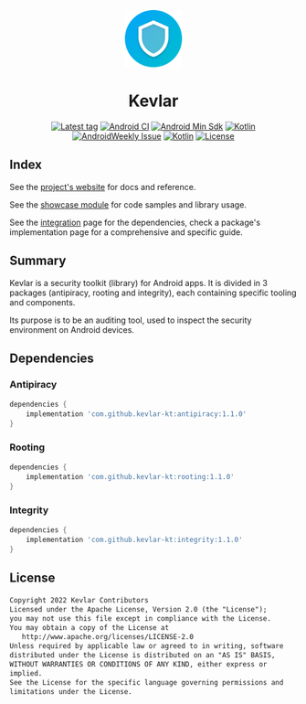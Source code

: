 <p align="center">
  <a href="https://github.com/kevlar-kt/kevlar"><img width="100" src="https://github.com/kevlar-kt/kevlar/raw/master/art/kevlar-kt/web/icon-512.png"></a>
</p>

<h1 align="center">Kevlar</h1>

<p align="center">
  <a href="https://github.com/kevlar-kt/kevlar/releases"><img src="https://img.shields.io/github/v/tag/kevlar-kt/kevlar" alt="Latest tag" /></a>
  <a href="https://github.com/kevlar-kt/kevlar/actions?query=workflow%3A%22Build%22"><img src="https://github.com/kevlar-kt/kevlar/actions/workflows/push-debug-build.yaml/badge.svg" alt="Android CI" /></a>
  <a href="https://source.android.com/setup/start/build-numbers"><img src="https://img.shields.io/badge/minSdk-19-00E676.svg" alt="Android Min Sdk"></a>
  <a href="https://kotlinlang.org/docs/releases.html"><img src="https://img.shields.io/badge/kotlin-1.9-orange.svg" alt="Kotlin"></a>
  <a href="https://androidweekly.net/issues/issue-528"><img src="https://img.shields.io/badge/AndroidWeekly-528-5bb3e2" alt="AndroidWeekly Issue"></a>
  <a href="https://us12.campaign-archive.com/?u=f39692e245b94f7fb693b6d82&id=15eb56d1f5"><img src="https://img.shields.io/badge/KotlinWeekly-315-%238a78e8" alt="Kotlin"></a>
  <a href="https://github.com/kevlar-kt/kevlar/blob/master/LICENSE.md"><img src="https://img.shields.io/badge/license-Apache%202.0-blue.svg" alt="License"></a>
</p>


## Index
See the [project's website](https://kevlar-kt.github.io/kevlar) for docs and reference.

See the [showcase module](https://github.com/kevlar-kt/kevlar/tree/master/showcase/src/main/kotlin/com/kevlar/showcase) for code samples and library usage.

See the [integration](https://kevlar-kt.github.io/kevlar/pages/overview/dependencies_integration/) page for the dependencies, check a package's implementation page for a comprehensive and specific guide.


## Summary
Kevlar is a security toolkit (library) for Android apps. It is divided in 3 packages (antipiracy, rooting and integrity), each containing specific tooling and components.

Its purpose is to be an auditing tool, used to inspect the security environment on Android devices.



## Dependencies

### Antipiracy

```gradle
dependencies {
    implementation 'com.github.kevlar-kt:antipiracy:1.1.0'
}
```

### Rooting

```gradle
dependencies {
    implementation 'com.github.kevlar-kt:rooting:1.1.0'
}
```


### Integrity

```gradle
dependencies {
    implementation 'com.github.kevlar-kt:integrity:1.1.0'
}
```



## License

```
Copyright 2022 Kevlar Contributors
Licensed under the Apache License, Version 2.0 (the "License");
you may not use this file except in compliance with the License.
You may obtain a copy of the License at
   http://www.apache.org/licenses/LICENSE-2.0
Unless required by applicable law or agreed to in writing, software
distributed under the License is distributed on an "AS IS" BASIS,
WITHOUT WARRANTIES OR CONDITIONS OF ANY KIND, either express or implied.
See the License for the specific language governing permissions and
limitations under the License.
```
